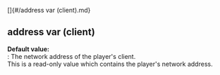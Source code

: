 []{#/address var (client).md}    
## address var (client)    
**Default value:**    
:   The network address of the player\'s client.    
This is a read-only value which contains the player\'s network address.  